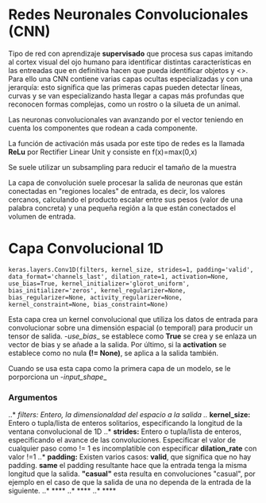 # Redes Neuronales Convolucionales (CNN)

Tipo de red con aprendizaje **supervisado** que procesa sus capas imitando al cortex visual del ojo humano para identificar distintas características en las entreadas que en definitiva hacen que pueda identificar objetos y <<ver>>. Para ello una CNN contiene varias capas ocultas especializadas y con una jerarquía: esto significa que las primeras capas pueden detectar líneas, curvas y se van especializando hasta llegar a capas más profundas que reconocen formas complejas, como un rostro o la silueta de un animal.

Las neuronas convolucionales van avanzando por el vector teniendo en cuenta los componentes que rodean a cada componente.


La función de activación más usada por este tipo de redes es la llamada **ReLu** por Rectifier Linear Unit y consiste en f(x)=max(0,x) 

Se suele utilizar un subsampling para reducir el tamaño de la muestra

La capa de convolución suele procesar la salida de neuronas que están conectadas en "regiones locales" de entrada, es decir, los valores cercanos, calculando el producto escalar entre sus pesos (valor de una palabra concreta) y una pequeña región a la que están conectados el volumen de entrada. 


# Capa Convolucional 1D

`
keras.layers.Conv1D(filters, kernel_size, strides=1, padding='valid', data_format='channels_last', dilation_rate=1, activation=None, use_bias=True, kernel_initializer='glorot_uniform', bias_initializer='zeros', kernel_regularizer=None, bias_regularizer=None, activity_regularizer=None, kernel_constraint=None, bias_constraint=None)
`

Esta capa crea un kernel convolucional que utiliza los datos de entrada para convolucionar sobre una dimensión espacial (o temporal) para producir un tensor de salida. -*use_bias*_ se establece como **True** se crea y se enlaza un vector de bias y se añade a la salida. Por último, si la **activation** se establece como no nula **(!= None)**, se aplica a la salida también.

Cuando se usa esta capa como la primera capa de un modelo, se le porporciona un -*input_shape*_ 

### Argumentos


..* **filters:* Entero, la dimensionaldad del espacio a la salida 
..* **kernel_size:** Entero o tupla/lista de enteros solitarios, especificando la longitud de la ventana convolucional de 1D
..* **strides:** Entero o tupla/lista de enteros, especificando el avance de las convoluciones. Especificar el valor de cualquier paso como != 1 es incomplatible con especificar **dilation_rate** con valor !=1
..* **padding:** Existen varios casos: **valid**, que significa que no hay padding. **same**  el padding resultante hace que la entrada tenga la misma longitud que la salida. **"casual"** esta resulta en convoluciones "casual", por ejemplo en el caso de que la salida de una no dependa de la entrada de la siguiente.
..* ****
..* ****
..* ****